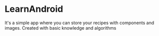 # LearnAndroid
It's a simple app where you can store your recipes with components and images.
Created with basic knowledge and algorithms
